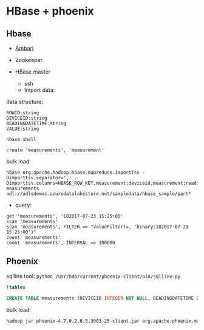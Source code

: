 # HBase + phoenix
 
## Hbase  
* [Ambari](https://demo-labs-hbase-phoenix.azurehdinsight.net/#/main/dashboard/metrics)
* Zookeeper
* HBase master

  * ssh 
  * Import data:
  
data structure:
```
ROWID:string
DEVICEID:string
READINGDATETIME:string
VALUE:string
```

```
hbase shell
```
```
create 'measurements', 'measurement'
```
bulk load:
``` 
hbase org.apache.hadoop.hbase.mapreduce.ImportTsv -Dimporttsv.separator=',' -Dimporttsv.columns=HBASE_ROW_KEY,measurement:deviceid,measurement:readingdatetime,measurement:value measurements adl://adlsdemos.azuredatalakestore.net/sampledata/hbase_sample/part* 
```

  * query:
  
```
get 'measurements', '182017-07-23 15:25:00'
scan 'measurements'
scan 'measurements', FILTER => "ValueFilter(=, 'binary:182017-07-23 15:25:00')"
count 'measurements'
count 'measurements', INTERVAL => 100000
```

## Phoenix
sqlline tool: ```python /usr/hdp/current/phoenix-client/bin/sqlline.py```

```SQL
!tables

CREATE TABLE measurements (DEVICEID INTEGER NOT NULL, READINGDATETIME DATE NOT NULL, "VALUE" INTEGER CONSTRAINT PK PRIMARY KEY (DEVICEID, READINGDATETIME ROW_TIMESTAMP)) IMMUTABLE_ROWS=true,DISABLE_WAL=true,IMMUTABLE_STORAGE_SCHEME = SINGLE_CELL_ARRAY_WITH_OFFSETS,COLUMN_ENCODED_BYTES = 1, SALT_BUCKETS = 4;     

```
bulk load:
```sh
hadoop jar phoenix-4.7.0.2.6.5.3003-25-client.jar org.apache.phoenix.mapreduce.CsvBulkLoadTool --table measurements --input adl://adlsdemos.azuredatalakestore.net/sampledata/hba se_sample/part* -zookeeper zk0-demo-l.fldjsksdsfke3o4kh1k5qsqqrh.fx.internal.cloudapp.net:/hbase-unsecure -ignore-errors
```
